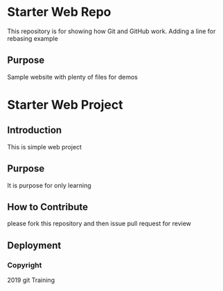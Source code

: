 # Starter Web Repo

This repository is for showing how Git and GitHub work.
Adding a line for rebasing example

## Purpose

Sample website with plenty of files for demos
# Starter Web Project

## Introduction
 This is simple web project
## Purpose
 It is purpose for only learning
## How to Contribute
 please fork this repository and then issue pull request for review
## Deployment
### Copyright
2019 git Training